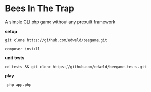 # Bees In The Trap

A simple CLI php game without any prebuilt framework

**setup**

`git clone https://github.com/edweld/beegame.git`

`composer install`

**unit tests**

`cd tests && git clone https://github.com/edweld/beegame-tests.git`

**play**

` php app.php`
